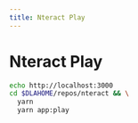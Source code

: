 ```yaml
---
title: Nteract Play
---
```


# Nteract Play

```bash
echo http://localhost:3000
cd $DLAHOME/repos/nteract && \
  yarn
  yarn app:play
```

